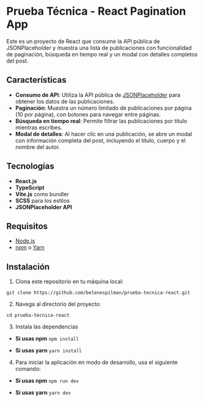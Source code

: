 # Prueba Técnica - React Pagination App

Este es un proyecto de React que consume la API pública de JSONPlaceholder y muestra una lista de publicaciones con funcionalidad de paginación, búsqueda en tiempo real y un modal con detalles completos del post.

## Características

- **Consumo de API**: Utiliza la API pública de [JSONPlaceholder](https://jsonplaceholder.typicode.com/posts) para obtener los datos de las publicaciones.
- **Paginación**: Muestra un número limitado de publicaciones por página (10 por página), con botones para navegar entre páginas.
- **Búsqueda en tiempo real**: Permite filtrar las publicaciones por título mientras escribes.
- **Modal de detalles**: Al hacer clic en una publicación, se abre un modal con información completa del post, incluyendo el título, cuerpo y el nombre del autor.

## Tecnologías

- **React.js**
- **TypeScript**
- **Vite.js** como bundler
- **SCSS** para los estilos
- **JSONPlaceholder API**

## Requisitos

- [Node.js](https://nodejs.org/)
- [npm](https://www.npmjs.com/) o [Yarn](https://yarnpkg.com/)

## Instalación

1. Clona este repositorio en tu máquina local:

`git clone https://github.com/belenespilman/prueba-tecnica-react.git`

2. Navega al directorio del proyecto:

`cd prueba-tecnica-react`

3. Instala las dependencias

- **Si usas npm** `npm install`

- **Si usas yarn** `yarn install`

4. Para iniciar la aplicación en modo de desarrollo, usa el siguiente comando:

- **Si usas npm** `npm run dev`

- **Si usas yarn** `yarn dev`

